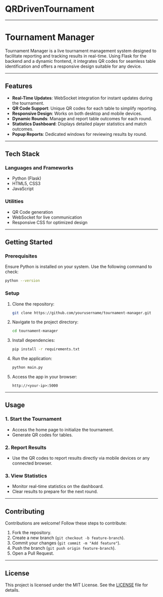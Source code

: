 # QRDrivenTournament

---

# **Tournament Manager**

Tournament Manager is a live tournament management system designed to facilitate reporting and tracking results in real-time. Using Flask for the backend and a dynamic frontend, it integrates QR codes for seamless table identification and offers a responsive design suitable for any device.

---

## **Features**

- **Real-Time Updates**: WebSocket integration for instant updates during the tournament.
- **QR Code Support**: Unique QR codes for each table to simplify reporting.
- **Responsive Design**: Works on both desktop and mobile devices.
- **Dynamic Rounds**: Manage and report table outcomes for each round.
- **Statistics Dashboard**: Displays detailed player statistics and match outcomes.
- **Popup Reports**: Dedicated windows for reviewing results by round.

---

## **Tech Stack**

### **Languages and Frameworks**

- Python (Flask)
- HTML5, CSS3
- JavaScript

### **Utilities**

- QR Code generation
- WebSocket for live communication
- Responsive CSS for optimized design

---

## **Getting Started**

### **Prerequisites**

Ensure Python is installed on your system. Use the following command to check:

```bash
python --version
```

### **Setup**

1. Clone the repository:
   ```bash
   git clone https://github.com/yourusername/tournament-manager.git
   ```
2. Navigate to the project directory:
   ```bash
   cd tournament-manager
   ```
3. Install dependencies:
   ```bash
   pip install -r requirements.txt
   ```
4. Run the application:

   ```bash
   python main.py
   ```

5. Access the app in your browser:
   ```
   http://<your-ip>:5000
   ```

---

## **Usage**

### **1. Start the Tournament**

- Access the home page to initialize the tournament.
- Generate QR codes for tables.

### **2. Report Results**

- Use the QR codes to report results directly via mobile devices or any connected browser.

### **3. View Statistics**

- Monitor real-time statistics on the dashboard.
- Clear results to prepare for the next round.

---

## **Contributing**

Contributions are welcome! Follow these steps to contribute:

1. Fork the repository.
2. Create a new branch (`git checkout -b feature-branch`).
3. Commit your changes (`git commit -m "Add feature"`).
4. Push the branch (`git push origin feature-branch`).
5. Open a Pull Request.

---

## **License**

This project is licensed under the MIT License. See the [LICENSE](LICENSE) file for details.


